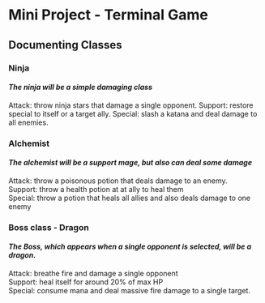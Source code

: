 # Mini Project - Terminal Game

## Documenting Classes
### Ninja
#### *The ninja will be a simple damaging class*
Attack: throw ninja stars that damage a single opponent. 
Support: restore special to itself or a target ally. 
Special: slash a katana and deal damage to all enemies. 

### Alchemist
#### *The alchemist will be a support mage, but also can deal some damage*
Attack: throw a poisonous potion that deals damage to an enemy.  
Support: throw a health potion at at ally to heal them  
Special: throw a potion that heals all allies and also deals damage to one enemy  

### Boss class - Dragon
#### *The Boss, which appears when a single opponent is selected, will be a dragon.*
Attack: breathe fire and damage a single opponent  
Support: heal itself for around 20% of max HP  
Special: consume mana and deal massive fire damage to a single target.  

